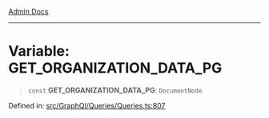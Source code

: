 [Admin Docs](/)

***

# Variable: GET\_ORGANIZATION\_DATA\_PG

> `const` **GET\_ORGANIZATION\_DATA\_PG**: `DocumentNode`

Defined in: [src/GraphQl/Queries/Queries.ts:807](https://github.com/PalisadoesFoundation/talawa-admin/blob/main/src/GraphQl/Queries/Queries.ts#L807)
